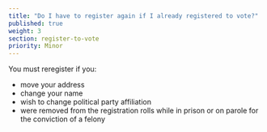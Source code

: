 ```yaml
---
title: "Do I have to register again if I already registered to vote?"
published: true
weight: 3
section: register-to-vote
priority: Minor
---
```

You must reregister if you:

- move your address
- change your name 
- wish to change political party affiliation 
- were removed from the registration rolls while in prison or on parole for the conviction of a felony
